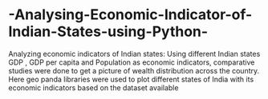 # -Analysing-Economic-Indicator-of-Indian-States-using-Python-
Analyzing economic indicators of Indian states: Using different Indian states GDP , GDP per capita and Population as economic indicators, comparative studies were done to get a picture of wealth distribution across the country. Here  geo panda  libraries were used to plot different states of India with its  economic indicators  based  on the dataset available 
